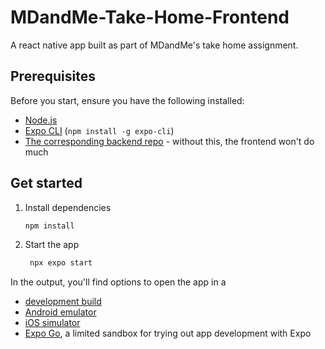 # MDandMe-Take-Home-Frontend

A react native app built as part of MDandMe's take home assignment.

## Prerequisites

Before you start, ensure you have the following installed:

- [Node.js](https://nodejs.org/)
- [Expo CLI](https://docs.expo.dev/get-started/installation/) (`npm install -g expo-cli`)
- [The corresponding backend repo](https://github.com/kjmj/MDandMe-Take-Home-Backend) - without this, the frontend won't do much

## Get started

1. Install dependencies

   ```bash
   npm install
   ```

2. Start the app

   ```bash
    npx expo start
   ```

In the output, you'll find options to open the app in a

- [development build](https://docs.expo.dev/develop/development-builds/introduction/)
- [Android emulator](https://docs.expo.dev/workflow/android-studio-emulator/)
- [iOS simulator](https://docs.expo.dev/workflow/ios-simulator/)
- [Expo Go](https://expo.dev/go), a limited sandbox for trying out app development with Expo
